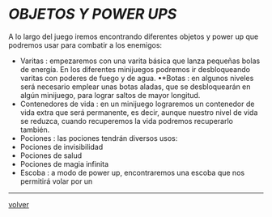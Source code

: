 
#		_OBJETOS Y POWER UPS_

A lo largo del juego iremos encontrando diferentes objetos y power up
que podremos usar para combatir a los enemigos:
* Varitas : empezaremos con una varita básica que lanza pequeñas bolas de energía. En los diferentes minijuegos podremos ir desbloqueando varitas con poderes de fuego y de agua.
•*Botas : en algunos niveles será necesario emplear unas botas aladas, que se desbloquearán en algún minijuego, para lograr saltos de mayor longitud.
* Contenedores de vida : en un minijuego lograremos un contenedor de vida extra que será permanente, es decir, aunque nuestro nivel de vida se reduzca, cuando recuperemos la vida podremos recuperarlo también.
* Pociones : las pociones tendrán diversos usos:
* Pociones de invisibilidad
* Pociones de salud
* Pociones de magia infinita
* Escoba : a modo de power up, encontraremos una escoba que nos permitirá volar por un

---
[volver](./../lilWhich.html)
